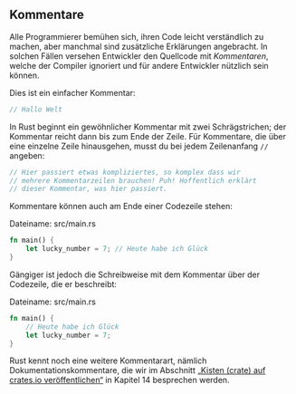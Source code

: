 ## Kommentare

Alle Programmierer bemühen sich, ihren Code leicht verständlich zu machen, aber
manchmal sind zusätzliche Erklärungen angebracht. In solchen Fällen versehen
Entwickler den Quellcode mit *Kommentaren*, welche der Compiler ignoriert
und für andere Entwickler nützlich sein können.

Dies ist ein einfacher Kommentar:

```rust
// Hallo Welt
```

In Rust beginnt ein gewöhnlicher Kommentar mit zwei Schrägstrichen; der
Kommentar reicht dann bis zum Ende der Zeile. Für Kommentare, die über eine
einzelne Zeile hinausgehen, musst du bei jedem Zeilenanfang `//` angeben:

```rust
// Hier passiert etwas kompliziertes, so komplex dass wir
// mehrere Kommentarzeilen brauchen! Puh! Hoffentlich erklärt
// dieser Kommentar, was hier passiert.
```

Kommentare können auch am Ende einer Codezeile stehen:

<span class="filename">Dateiname: src/main.rs</span>

```rust
fn main() {
    let lucky_number = 7; // Heute habe ich Glück
}
```

Gängiger ist jedoch die Schreibweise mit dem Kommentar über der Codezeile, die
er beschreibt:

<span class="filename">Dateiname: src/main.rs</span>

```rust
fn main() {
    // Heute habe ich Glück
    let lucky_number = 7;
}
```

Rust kennt noch eine weitere Kommentarart, nämlich Dokumentationskommentare,
die wir im Abschnitt [„Kisten (crate) auf crates.io
veröffentlichen“][publishing] in Kapitel 14 besprechen werden.

[publishing]: ch14-02-publishing-to-crates-io.html
